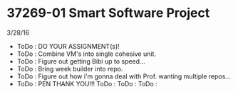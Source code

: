 # 37269-01 Smart Software Project

3/28/16

* ToDo : DO YOUR ASSIGNMENT(s)!
* ToDo : Combine VM's into single cohesive unit.
* ToDo : Figure out getting Bibi up to speed...
* ToDo : Bring week builder into repo.
* ToDo : Figure out how i'm gonna deal with Prof. wanting multiple repos...
* ToDo : PEN THANK YOU!!!
ToDo :
ToDo :
ToDo :
